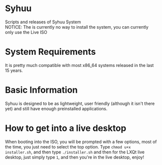 # Syhuu
Scripts and releases of Syhuu System <br>
NOTICE: The is currently no way to install the system, you can currently only use the Live ISO
# System Requirements
It is pretty much compatible with most x86_64 systems released in the last 15 years.
# Basic Information
Syhuu is designed to be as lightweight, user friendly (although it isn't there yet) and still have enough preinstalled applications.
# How to get into a live desktop
When booting into the ISO, you will be prompted with a few options, most of the time, you just need to select the top option. Type `chmod u+x installer.sh`, and then type `./installer.sh` and then for the LXQt live desktop, just simply type `1`, and then you're in the live desktop, enjoy!
